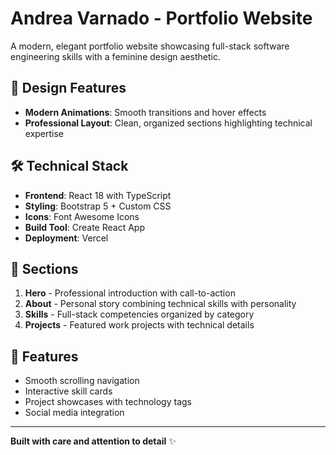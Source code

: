 # Andrea Varnado - Portfolio Website

A modern, elegant portfolio website showcasing full-stack software engineering skills with a feminine design aesthetic.

## 🎨 Design Features
- **Modern Animations**: Smooth transitions and hover effects
- **Professional Layout**: Clean, organized sections highlighting technical expertise

## 🛠️ Technical Stack
- **Frontend**: React 18 with TypeScript
- **Styling**: Bootstrap 5 + Custom CSS
- **Icons**: Font Awesome Icons
- **Build Tool**: Create React App
- **Deployment**: Vercel


## 📝 Sections
1. **Hero** - Professional introduction with call-to-action
2. **About** - Personal story combining technical skills with personality
3. **Skills** - Full-stack competencies organized by category
4. **Projects** - Featured work projects with technical details

## 🎯 Features
- Smooth scrolling navigation
- Interactive skill cards
- Project showcases with technology tags
- Social media integration

---

**Built with care and attention to detail** ✨

